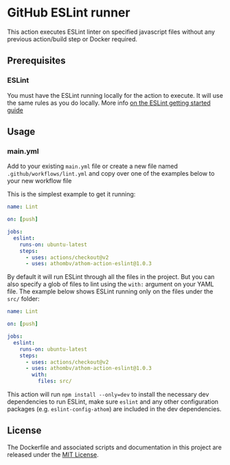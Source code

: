 # GitHub ESLint runner

This action executes ESLint linter on specified javascript files without any previous action/build step or Docker required.

## Prerequisites

### ESLint
You must have the ESLint running locally for the action to execute. It will use the same rules as you do locally.
More info [on the ESLint getting started guide](https://eslint.org/docs/user-guide/getting-started#installation-and-usage)

## Usage

### main.yml

Add to your existing `main.yml` file or create a new file named `.github/workflows/lint.yml` and copy over one of the examples below to your new workflow file

This is the simplest example to get it running:
```yml
name: Lint

on: [push]

jobs:
  eslint:
    runs-on: ubuntu-latest
    steps:
      - uses: actions/checkout@v2
      - uses: athombv/athom-action-eslint@1.0.3
```

By default it will run ESLint through all the files in the project. But you can also specify a glob of files to lint using the `with:` argument on your YAML file. The example below shows ESLint running only on the files under the `src/` folder:

```yml
name: Lint

on: [push]

jobs:
  eslint:
    runs-on: ubuntu-latest
    steps:
      - uses: actions/checkout@v2
      - uses: athombv/athom-action-eslint@1.0.3
        with:
          files: src/
```

This action will run `npm install --only=dev` to install the necessary dev dependencies to run ESLint, make sure `eslint` and any other configuration packages (e.g. `eslint-config-athom`) are included in the dev dependencies.

## License

The Dockerfile and associated scripts and documentation in this project are released under the [MIT License](LICENSE).

